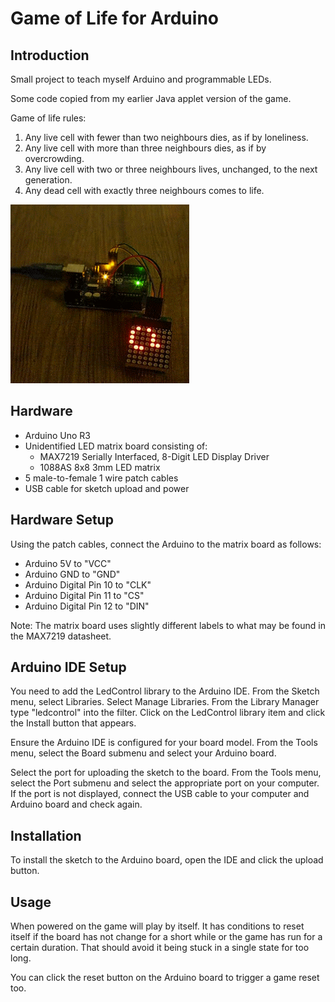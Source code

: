 # Game of Life for Arduino

## Introduction

Small project to teach myself Arduino and programmable LEDs.

Some code copied from my earlier Java applet version of the game.

Game of life rules:
1. Any live cell with fewer than two neighbours dies, as if by loneliness.
2. Any live cell with more than three neighbours dies, as if by overcrowding.
3. Any live cell with two or three neighbours lives, unchanged, to the next
   generation.
4. Any dead cell with exactly three neighbours comes to life.

![](gameoflife.gif)

## Hardware

* Arduino Uno R3
* Unidentified LED matrix board consisting of:
  * MAX7219 Serially Interfaced, 8-Digit LED Display Driver
  * 1088AS 8x8 3mm LED matrix
* 5 male-to-female 1 wire patch cables
* USB cable for sketch upload and power

## Hardware Setup

Using the patch cables, connect the Arduino to the matrix board as follows:

* Arduino 5V to "VCC"
* Arduino GND to "GND"
* Arduino Digital Pin 10 to "CLK"
* Arduino Digital Pin 11 to "CS"
* Arduino Digital Pin 12 to "DIN"

Note: The matrix board uses slightly different labels to what may be found in
the MAX7219 datasheet.

## Arduino IDE Setup

You need to add the LedControl library to the Arduino IDE. From the Sketch
menu, select Libraries. Select Manage Libraries. From the Library Manager type
"ledcontrol" into the filter. Click on the LedControl library item and click
the Install button that appears.

Ensure the Arduino IDE is configured for your board model. From the Tools menu,
select the Board submenu and select your Arduino board.

Select the port for uploading the sketch to the board. From the Tools menu,
select the Port submenu and select the appropriate port on your computer. If
the port is not displayed, connect the USB cable to your computer and Arduino
board and check again.

## Installation

To install the sketch to the Arduino board, open the IDE and click the
upload button.

## Usage

When powered on the game will play by itself. It has conditions to reset itself
if the board has not change for a short while or the game has run for a certain
duration. That should avoid it being stuck in a single state for too long.

You can click the reset button on the Arduino board to trigger a game reset
too.
